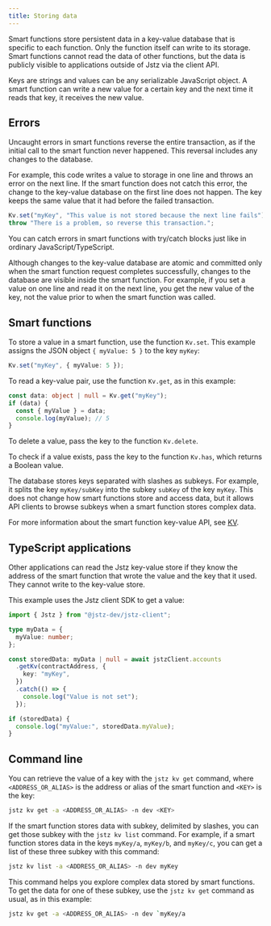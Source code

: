 ```yaml
---
title: Storing data
---
```


Smart functions store persistent data in a key-value database that is specific to each function.
Only the function itself can write to its storage.
Smart functions cannot read the data of other functions, but the data is publicly visible to applications outside of Jstz via the client API.

Keys are strings and values can be any serializable JavaScript object.
A smart function can write a new value for a certain key and the next time it reads that key, it receives the new value.

## Errors

Uncaught errors in smart functions reverse the entire transaction, as if the initial call to the smart function never happened.
This reversal includes any changes to the database.

For example, this code writes a value to storage in one line and throws an error on the next line.
If the smart function does not catch this error, the change to the key-value database on the first line does not happen.
The key keeps the same value that it had before the failed transaction.

```typescript
Kv.set("myKey", "This value is not stored because the next line fails");
throw "There is a problem, so reverse this transaction.";
```

You can catch errors in smart functions with try/catch blocks just like in ordinary JavaScript/TypeScript.

Although changes to the key-value database are atomic and committed only when the smart function request completes successfully, changes to the database are visible inside the smart function.
For example, if you set a value on one line and read it on the next line, you get the new value of the key, not the value prior to when the smart function was called.

## Smart functions

To store a value in a smart function, use the function `Kv.set`.
This example assigns the JSON object `{ myValue: 5 }` to the key `myKey`:

```typescript
Kv.set("myKey", { myValue: 5 });
```

To read a key-value pair, use the function `Kv.get`, as in this example:

```typescript
const data: object | null = Kv.get("myKey");
if (data) {
  const { myValue } = data;
  console.log(myValue); // 5
}
```

To delete a value, pass the key to the function `Kv.delete`.

To check if a value exists, pass the key to the function `Kv.has`, which returns a Boolean value.

The database stores keys separated with slashes as subkeys.
For example, it splits the key `myKey/subKey` into the subkey `subKey` of the key `myKey`.
This does not change how smart functions store and access data, but it allows API clients to browse subkeys when a smart function stores complex data.

For more information about the smart function key-value API, see [KV](/api/kv).

## TypeScript applications

Other applications can read the Jstz key-value store if they know the address of the smart function that wrote the value and the key that it used.
They cannot write to the key-value store.

This example uses the Jstz client SDK to get a value:

```typescript
import { Jstz } from "@jstz-dev/jstz-client";

type myData = {
  myValue: number;
};

const storedData: myData | null = await jstzClient.accounts
  .getKv(contractAddress, {
    key: "myKey",
  })
  .catch(() => {
    console.log("Value is not set");
  });

if (storedData) {
  console.log("myValue:", storedData.myValue);
}
```

## Command line

You can retrieve the value of a key with the `jstz kv get` command, where `<ADDRESS_OR_ALIAS>` is the address or alias of the smart function and `<KEY>` is the key:

```bash
jstz kv get -a <ADDRESS_OR_ALIAS> -n dev <KEY>
```

If the smart function stores data with subkey, delimited by slashes, you can get those subkey with the `jstz kv list` command.
For example, if a smart function stores data in the keys `myKey/a`, `myKey/b`, and `myKey/c`, you can get a list of these three subkey with this command:

```bash
jstz kv list -a <ADDRESS_OR_ALIAS> -n dev myKey
```

This command helps you explore complex data stored by smart functions.
To get the data for one of these subkey, use the `jstz kv get` command as usual, as in this example:

```bash
jstz kv get -a <ADDRESS_OR_ALIAS> -n dev `myKey/a
```
